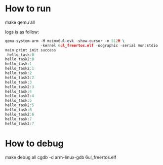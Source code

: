 # How to run 
make qemu all

logs is as follow:
```c
qemu-system-arm -M mcimx6ul-evk -show-cursor -m 512M \
                -kernel 6ul_freertos.elf -nographic -serial mon:stdio
main print init success
 hello_task:0
hello_task2:0
hello_task:1
hello_task2:1
hello_task:2
hello_task2:2
hello_task:3
hello_task2:3
hello_task:4
hello_task2:4
hello_task:5
hello_task2:5
hello_task:6
hello_task2:6
hello_task:7
hello_task2:7
```

# How to debug

make debug all
cgdb -d arm-linux-gdb 6ul_freertos.elf